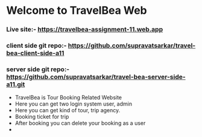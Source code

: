 # Welcome to TravelBea Web
### Live site:- https://travelbea-assignment-11.web.app
### client side git repo:- https://github.com/supravatsarkar/travel-bea-client-side-a11
### server side git repo:- https://github.com/supravatsarkar/travel-bea-server-side-a11.git

* TravelBea is Tour Booking Related Website
* Here you can get two login system user, admin
* Here you can get kind of tour, trip agency.
* Booking ticket for trip
* After booking you can delete your booking as a user
* 